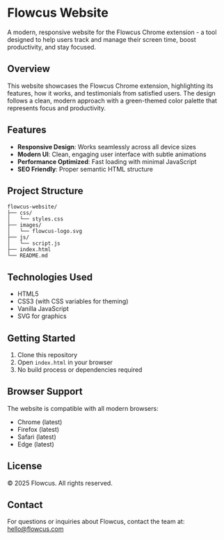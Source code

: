 # Flowcus Website

A modern, responsive website for the Flowcus Chrome extension - a tool designed to help users track and manage their screen time, boost productivity, and stay focused.

## Overview

This website showcases the Flowcus Chrome extension, highlighting its features, how it works, and testimonials from satisfied users. The design follows a clean, modern approach with a green-themed color palette that represents focus and productivity.

## Features

- **Responsive Design**: Works seamlessly across all device sizes
- **Modern UI**: Clean, engaging user interface with subtle animations
- **Performance Optimized**: Fast loading with minimal JavaScript
- **SEO Friendly**: Proper semantic HTML structure

## Project Structure

```
flowcus-website/
├── css/
│   └── styles.css
├── images/
│   └── flowcus-logo.svg
├── js/
│   └── script.js
├── index.html
└── README.md
```

## Technologies Used

- HTML5
- CSS3 (with CSS variables for theming)
- Vanilla JavaScript
- SVG for graphics

## Getting Started

1. Clone this repository
2. Open `index.html` in your browser
3. No build process or dependencies required

## Browser Support

The website is compatible with all modern browsers:
- Chrome (latest)
- Firefox (latest)
- Safari (latest)
- Edge (latest)

## License

© 2025 Flowcus. All rights reserved.

## Contact

For questions or inquiries about Flowcus, contact the team at:
[hello@flowcus.com](mailto:hello@flowcus.com) 